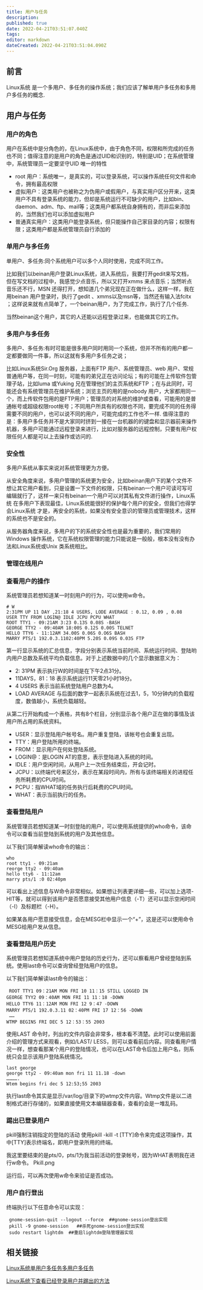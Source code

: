 ```yaml
---
title: 用户与任务
description: 
published: true
date: 2022-04-21T03:51:07.040Z
tags: 
editor: markdown
dateCreated: 2022-04-21T03:51:04.090Z
---
```




## 前言
Linux系统 是一个多用户、多任务的操作系统；我们应该了解单用户多任务和多用户多任务的概念.

## 用户与任务
### 用户的角色

用户在系统中是分角色的，在Linux系统中，由于角色不同，权限和所完成的任务也不同；值得注意的是用户的角色是通过UID和识别的，特别是UID；在系统管理中，系统管理员一定要坚守UID 唯一的特性

* root 用户：系统唯一，是真实的，可以登录系统，可以操作系统任何文件和命令，拥有最高权限
* 虚拟用户：这类用户也被称之为伪用户或假用户，与真实用户区分开来，这类用户不具有登录系统的能力，但却是系统运行不可缺少的用户，比如bin、daemon、adm、ftp、mail等；这类用户都系统自身拥有的，而非后来添加的，当然我们也可以添加虚拟用户
* 普通真实用户：这类用户能登录系统，但只能操作自己家目录的内容；权限有限；这类用户都是系统管理员自行添加的

### 单用户与多任务

单用户、多任务:同个系统用户可以多个人同时使用，完成不同工作。

比如我们以beinan用户登录Linux系统，进入系统后，我要打开gedit来写文档，但在写文档的过程中，我感觉少点音乐，所以又打开xmms 来点音乐；当然听点音乐还不行，MSN 还得打开，想知道几个弟兄现在正在做什么，这样一样，我在用beinan 用户登录时，执行了gedit 、xmms以及msn等，当然还有输入法fcitx ；这样说来就有点简单了，一个beinan用户，为了完成工作，执行了几个任务.

当然beinan这个用户，其它的人还能以远程登录过来，也能做其它的工作。

### 多用户与多任务

多用户、多任务:有时可能是很多用户同时用同一个系统，但并不所有的用户都一定都要做同一件事，所以这就有多用户多任务之说；

比如Linux系统Sir.Org 服务器，上面有FTP 用户、系统管理员、web 用户、常规普通用户等，在同一时刻，可能有的弟兄正在访问论坛；有的可能在上传软件包管理子站，比如luma 或Yuking 兄在管理他们的主页系统和FTP ；在与此同时，可能还会有系统管理员在维护系统；浏览主页的用的是nobody 用户，大家都用同一个，而上传软件包用的是FTP用户；管理员的对系统的维护或查看，可能用的是普通帐号或超级权限root帐号；不同用户所具有的权限也不同，要完成不同的任务得需要不同的用户，也可以说不同的用户，可能完成的工作也不一样.
值得注意的是：多用户多任务并不是大家同时挤到一接在一台机器的的键盘和显示器前来操作机器，多用户可能通过远程登录来进行，比如对服务器的远程控制，只要有用户权限任何人都是可以上去操作或访问的.

### 安全性

多用户系统从事实来说对系统管理更为方便。

从安全角度来说，多用户管理的系统更为安全，比如beinan用户下的某个文件不想让其它用户看到，只是设置一下文件的权限，只有beinan一个用户可读可写可编辑就行了，这样一来只有beinan一个用户可以对其私有文件进行操作，Linux系统 在多用户下表现最佳，Linux系统能很好的保护每个用户的安全，但我们也得学会Linux系统 才是，再安全的系统，如果没有安全意识的管理员或管理技术，这样的系统也不是安全的。

从服务器角度来说，多用户的下的系统安全性也是最为重要的，我们常用的Windows 操作系统，它在系统权限管理的能力只能说是一般般，根本没有没有办法和Linux系统或Unix 类系统相比。

### 管理在线用户

### 查看用户的操作

系统管理员若想知道某一时刻用户的行为，可以使用w命令。

    # W
    2:31PM UP 11 DAY ,21:18 4 USERS, LODE AVERAGE : 0.12, 0.09 , 0.08
    USER TTY FROM LOGIN@ IDLE JCPU PCPU WHAT
    ROOT TTY1 - 09:21AM 3:23 0.13S 0.08S -BASH
    GEORGE TTY2 - 09:40AM 18:00S 0.12S 0.00S TELNET
    HELLO TTY6 - 11:12AM 34.00S 0.06S 0.O6S BASH
    MARRY PTS/1 192.0.3.1102:40PM 5.20S 0.09S 0.03S FTP

第一行显示系统的汇总信息，字段分别表示系统当前时间、系统运行时间、登陆哟内用户总数及系统平均负载信息。对于上述数据中的几个显示数据意义为：

- 2: 31PM 表示执行W的时间是在下午2点31分。
- 11DAYS，81：18 表示系统运行11天零21小时18分。
- 4 USERS 表示当前系统登陆用户总数为4。
- LOAD AVERAGE 与后面的数字一起表示系统在过去1，5，10分钟内的负载程度，数值越小，系统负载越轻。

从第二行开始构成一个表格，共有8个栏目，分别显示各个用户正在做的事情及该用户所占用的系统资料。
- USER：显示登陆用户帐号名。用户重复登陆，该帐号也会重复出现。
- TTY：用户登陆所用的终端。
- FROM：显示用户在何处登陆系统。
- LOGIN@：是LOGIN AT的意思，表示登陆进入系统的时间。
- IDLE：用户空闲时间，从用户上一次任务结束后，开会记时。
- JCPU：以终端代号来区分，表示在某段时间内，所有与该终端相关的进程任务所耗费的CPU时间。
- PCPU：指WHAT域的任务执行后耗费的CPU时间。
- WHAT：表示当前执行的任务。

### 查看登陆用户

系统管理员若想知道某一时刻登陆的用户，可以使用系统提供的who命令，该命令可以查看当前登陆到系统的用户及其他信息。

以下我们简单解读who命令的输出：

    who
    root tty1 - 09:21am
    reorge tty2 - 09:40am
    hello tty6 - 11:12am
    marry pts/1 :0 02:40pm

可以看出上述信息与W命令非常相似。如果想让列表更详细一些，可以加上选项-HIT等，就可以得到该用户是否愿意接受其他用户信息（-T）还可以显示空闲时间（-I）及标题栏（-H）。

如果某各用户愿意接受信息，会在MESG栏中显示一个“+”，这是还可以使用命令MESG给用户发从信息。

### 查看登陆用户历史

系统管理员若想知道系统中用户登陆的历史行为，还可以察看用户曾经登陆到系统。使用last命令可以查询曾经登陆用户的信息。

以下我们简单解读last命令的输出：

     ROOT TTY1 09：21AM MON FRI 10 11：15 STILL LOGGED IN
    GEORGE TYY2 09：40AM MON FRI 11 11：18 -DOWN
    HELLO TTY6 11：12AM MON FRI 12 9：47 -DOWN
    MARRY PTS/1 192.0.3.11 02：40PM FRI 17 12：56 -DOWN
     ……
    WTMP BEGINS FRI DEC 5 12：53：55 2003

使用LAST 命令时，列出的文件内容会非常多，根本看不清楚。此时可以使用前面介绍的管理方式来观看，例如/LAST/ LESS，则可以查看前后内容。同查看用户情况一样，想查看那某个用户的登陆情况，也可以在LAST命令后加上用户名，则系统只会显示该用户登陆系统情况。

    last george
    george tty2 - 09:40am mon fri 11 11.18 -down
    ………….
    Wtem begins fri dec 5 12:53;55 2003

执行last命令其实是显示/var/log/目录下的wtmp文件内容。Wtmp文件是以二进制格式进行存储的，如果直接使用文本编辑器查看，查看的会是一堆乱码。

### 踢出已登录用户
pkill强制注销指定的登陆的活动 使用pkill -kill -t [TTY]命令来完成这项操作，其中[TTY]表示终端名，即用户登录所用的终端。

我这里要结束的是pts/0，pts/1为我当前活动的登录帐号，因为WHAT表明我在进行w命令。 Pkill.png

运行后，可以再次使用w命令来验证是否成功。

### 用户自行登出

终端执行以下任意命令可以实现：

     gnome-session-quit --logout --force  ##gnome-session登出实现
     pkill -9 gnome-session   ##杀死gnome-session登出实现
     sudo restart lightdm  ##重启lightdm登陆管理器实现

## 相关链接

[Linux系统单用户多任务多用户多任务](http://os.51cto.com/art/201002/185453.htm)

[Linux系统下查看已经登录用户并踢出的方法](http://tech.ccidnet.com/art/302/20061121/956303_1.html)